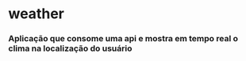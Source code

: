 # weather

### Aplicação que consome uma api e mostra em tempo real o clima na localização do usuário
